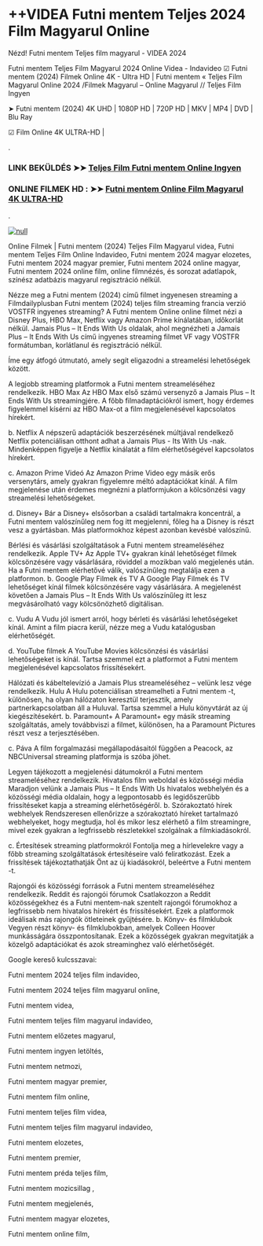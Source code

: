 # ++VIDEA Futni mentem Teljes 2024 Film Magyarul Online






Nézd! Futni mentem Teljes film magyarul - VIDEA 2024

Futni mentem Teljes Film Magyarul 2024 Online Videa - Indavideo ☑ Futni mentem (2024) Filmek Online 4K - Ultra HD | Futni mentem « Teljes Film Magyarul Online 2024 /Filmek Magyarul – Online Magyarul // Teljes Film Ingyen

➤ Futni mentem (2024) 4K UHD | 1080P HD | 720P HD | MKV | MP4 | DVD | Blu Ray

☑ Film Online 4K ULTRA-HD |

.

### LINK BEKÜLDÉS ➤➤ [Teljes Film Futni mentem Online Ingyen](https://t.co/msspLnzm68)

### ONLINE FILMEK HD : ➤➤ [Futni mentem Online Film Magyarul 4K ULTRA-HD](https://t.co/msspLnzm68)
.

[![null](https://static.wixstatic.com/media/855a25_043b5abeb4ae4d35ac003198e7fe56ed~mv2.gif)](https://t.co/msspLnzm68)

Online Filmek | Futni mentem (2024) Teljes Film Magyarul videa, Futni mentem Teljes Film Online Indavideo, Futni mentem 2024 magyar elozetes, Futni mentem 2024 magyar premier, Futni mentem 2024 online magyar, Futni mentem 2024 online film, online filmnézés, és sorozat adatlapok, színész adatbázis magyarul regisztráció nélkül.

Nézze meg a Futni mentem (2024) című filmet ingyenesen streaming a Filmdailyplusban Futni mentem (2024) teljes film streaming francia verzió VOSTFR ingyenes streaming? A Futni mentem Online online filmet nézi a Disney Plus, HBO Max, Netflix vagy Amazon Prime kínálatában, időkorlát nélkül. Jamais Plus – It Ends With Us oldalak, ahol megnézheti a Jamais Plus – It Ends With Us című ingyenes streaming filmet VF vagy VOSTFR formátumban, korlátlanul és regisztráció nélkül.

Íme egy átfogó útmutató, amely segít eligazodni a streamelési lehetőségek között.

A legjobb streaming platformok a Futni mentem streameléséhez rendelkezik. HBO Max Az HBO Max első számú versenyző a Jamais Plus – It Ends With Us streamingjére. A főbb filmadaptációkról ismert, hogy érdemes figyelemmel kísérni az HBO Max-ot a film megjelenésével kapcsolatos hírekért.

b. Netflix A népszerű adaptációk beszerzésének múltjával rendelkező Netflix potenciálisan otthont adhat a Jamais Plus - Its With Us -nak. Mindenképpen figyelje a Netflix kínálatát a film elérhetőségével kapcsolatos hírekért.

c. Amazon Prime Videó Az Amazon Prime Video egy másik erős versenytárs, amely gyakran figyelemre méltó adaptációkat kínál. A film megjelenése után érdemes megnézni a platformjukon a kölcsönzési vagy streamelési lehetőségeket.

d. Disney+ Bár a Disney+ elsősorban a családi tartalmakra koncentrál, a Futni mentem valószínűleg nem fog itt megjelenni, főleg ha a Disney is részt vesz a gyártásban. Más platformokhoz képest azonban kevésbé valószínű.

Bérlési és vásárlási szolgáltatások a Futni mentem streameléséhez rendelkezik. Apple TV+ Az Apple TV+ gyakran kínál lehetőséget filmek kölcsönzésére vagy vásárlására, röviddel a mozikban való megjelenés után. Ha a Futni mentem elérhetővé válik, valószínűleg megtalálja ezen a platformon. b. Google Play Filmek és TV A Google Play Filmek és TV lehetőséget kínál filmek kölcsönzésére vagy vásárlására. A megjelenést követően a Jamais Plus – It Ends With Us valószínűleg itt lesz megvásárolható vagy kölcsönözhető digitálisan.

c. Vudu A Vudu jól ismert arról, hogy bérleti és vásárlási lehetőségeket kínál. Amint a film piacra kerül, nézze meg a Vudu katalógusban elérhetőségét.

d. YouTube filmek A YouTube Movies kölcsönzési és vásárlási lehetőségeket is kínál. Tartsa szemmel ezt a platformot a Futni mentem megjelenésével kapcsolatos frissítésekért.

Hálózati és kábeltelevízió a Jamais Plus streameléséhez – velünk lesz vége rendelkezik. Hulu A Hulu potenciálisan streamelheti a Futni mentem -t, különösen, ha olyan hálózaton keresztül terjesztik, amely partnerkapcsolatban áll a Huluval. Tartsa szemmel a Hulu könyvtárát az új kiegészítésekért. b. Paramount+ A Paramount+ egy másik streaming szolgáltatás, amely továbbviszi a filmet, különösen, ha a Paramount Pictures részt vesz a terjesztésében.

c. Páva A film forgalmazási megállapodásaitól függően a Peacock, az NBCUniversal streaming platformja is szóba jöhet.

Legyen tájékozott a megjelenési dátumokról a Futni mentem streameléséhez rendelkezik. Hivatalos film weboldal és közösségi média Maradjon velünk a Jamais Plus – It Ends With Us hivatalos webhelyén és a közösségi média oldalain, hogy a legpontosabb és legidőszerűbb frissítéseket kapja a streaming elérhetőségéről. b. Szórakoztató hírek webhelyek Rendszeresen ellenőrizze a szórakoztató híreket tartalmazó webhelyeket, hogy megtudja, hol és mikor lesz elérhető a film streamingre, mivel ezek gyakran a legfrissebb részletekkel szolgálnak a filmkiadásokról.

c. Értesítések streaming platformokról Fontolja meg a hírlevelekre vagy a főbb streaming szolgáltatások értesítéseire való feliratkozást. Ezek a frissítések tájékoztathatják Önt az új kiadásokról, beleértve a Futni mentem -t.

Rajongói és közösségi források a Futni mentem streameléséhez rendelkezik. Reddit és rajongói fórumok Csatlakozzon a Reddit közösségekhez és a Futni mentem-nak szentelt rajongói fórumokhoz a legfrissebb nem hivatalos hírekért és frissítésekért. Ezek a platformok ideálisak más rajongók ötleteinek gyűjtésére. b. Könyv- és filmklubok Vegyen részt könyv- és filmklubokban, amelyek Colleen Hoover munkásságára összpontosítanak. Ezek a közösségek gyakran megvitatják a közelgő adaptációkat és azok streaminghez való elérhetőségét.

Google kereső kulcsszavai:

Futni mentem 2024 teljes film indavideo,

Futni mentem 2024 teljes film magyarul online,

Futni mentem videa,

Futni mentem teljes film magyarul indavideo,

Futni mentem előzetes magyarul,

Futni mentem ingyen letöltés,

Futni mentem netmozi,

Futni mentem magyar premier,

Futni mentem film online,

Futni mentem teljes film videa,

Futni mentem teljes film magyarul indavideo,

Futni mentem elozetes,

Futni mentem premier,

Futni mentem préda teljes film,

Futni mentem mozicsillag ,

Futni mentem megjelenés,

Futni mentem magyar elozetes,

Futni mentem online film,
